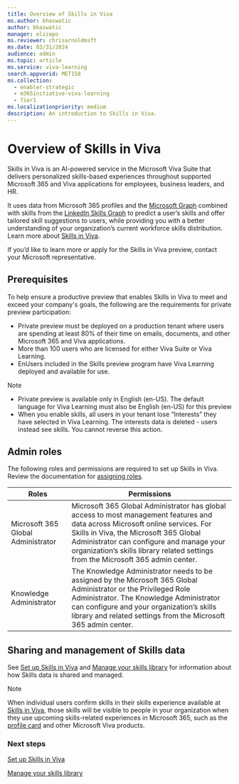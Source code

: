 ```yaml
---
title: Overview of Skills in Viva 
ms.author: bhaswatic
author: bhaswatic
manager: elizapo
ms.reviewer: chrisarnoldmsft
ms.date: 03/31/2024
audience: admin
ms.topic: article
ms.service: viva-learning
search.appverid: MET150
ms.collection:
  - enabler-strategic
  - m365initiative-viva-learning
  - Tier1
ms.localizationpriority: medium
description: An introduction to Skills in Viva. 
---
```


# Overview of Skills in Viva 

 Skills in Viva is an AI-powered service in the Microsoft Viva Suite that delivers personalized skills-based experiences throughout supported Microsoft 365 and Viva applications for employees, business leaders, and HR. 

It uses data from Microsoft 365 profiles and the [Microsoft Graph](/graph/overview) combined with skills from the [LinkedIn Skills Graph](https://engineering.linkedin.com/blog/2022/building-linkedin-s-skills-graph-to-power-a-skills-first-world) to predict a user’s skills and offer tailored skill suggestions to users, while providing you with a better understanding of your organization’s current workforce skills distribution. Learn more about [Skills in Viva](https://techcommunity.microsoft.com/t5/microsoft-viva-blog/introducing-ai-powered-skills-in-microsoft-viva-a-new-way-to/ba-p/3947844). 


If you’d like to learn more or apply for the Skills in Viva preview, contact your Microsoft representative. 

## Prerequisites 

To help ensure a productive preview that enables Skills in Viva to meet and exceed your company's goals, the following are the requirements for private preview participation: 

- Private preview must be deployed on a production tenant where users are spending at least 80% of their time on emails, documents, and other Microsoft 365 and Viva applications. 
- More than 100 users who are licensed for either Viva Suite or Viva Learning.  
- EnUsers included in the Skills preview program have Viva Learning deployed and available for use.

> [!NOTE]
> - Private preview is available only in English (en-US). The default language for Viva Learning must also be English (en-US) for this preview 
> - When you enable skills, all users in your tenant lose “Interests” they have selected in Viva Learning. The interests data is deleted - users instead see skills. You cannot reverse this action.


## Admin roles 

The following roles and permissions are required to set up Skills in Viva. Review the documentation for [assigning roles](/entra/identity/role-based-access-control/manage-roles-portal). 


| Roles |  Permissions | 
| - | - | 
| Microsoft 365 Global Administrator | Microsoft 365 Global Administrator has global access to most management features and data across Microsoft online services. For Skills in Viva, the Microsoft 365 Global Administrator can configure and manage your organization’s skills library related settings from the Microsoft 365 admin center.| 
| Knowledge Administrator | The Knowledge Administrator needs to be assigned by the Microsoft 365 Global Administrator or the Privileged Role Administrator. The Knowledge Administrator can configure and your organization’s skills library and related settings from the Microsoft 365 admin center. | 

## Sharing and management of Skills data

See [Set up Skills in Viva](skills-get-started.md) and [Manage your skills library](manage-skills-library.md) for information about how Skills data is shared and managed.

> [!NOTE]
> When individual users confirm skills in their skills experience available at [Skills in Viva](https://skills.cloud.microsoft), those skills will be visible to people in your organization when they use upcoming skills-related experiences in Microsoft 365, such as the [profile card](https://support.microsoft.com/office/profile-cards-in-microsoft-365-e80f931f-5fc4-4a59-ba6e-c1e35a85b501) and other Microsoft Viva products. 


### Next steps

[Set up Skills in Viva](skills-get-started.md)

[Manage your skills library](manage-skills-library.md)
